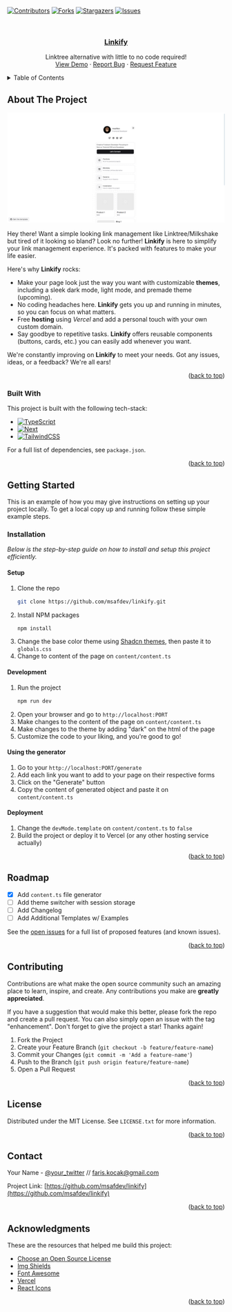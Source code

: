 <!-- Improved compatibility of back to top link: See: https://github.com/msafdev/linkify/pull/73 -->
<a name="readme-top"></a>
<!--
*** Thanks for checking out the Best-README-Template. If you have a suggestion
*** that would make this better, please fork the repo and create a pull request
*** or simply open an issue with the tag "enhancement".
*** Don't forget to give the project a star!
*** Thanks again! Now go create something AMAZING! :D
-->



<!-- PROJECT SHIELDS -->
<!--
*** I'm using markdown "reference style" links for readability.
*** Reference links are enclosed in brackets [ ] instead of parentheses ( ).
*** See the bottom of this document for the declaration of the reference variables
*** for contributors-url, forks-url, etc. This is an optional, concise syntax you may use.
*** https://www.markdownguide.org/basic-syntax/#reference-style-links
-->

[![Contributors][contributors-shield]][contributors-url]
[![Forks][forks-shield]][forks-url]
[![Stargazers][stars-shield]][stars-url]
[![Issues][issues-shield]][issues-url]

<!-- PROJECT LOGO -->
<br />
<div align="center">
  <a href="https://github.com/msafdev/linkify">
    <h3 align="center">Linkify</h3>
  </a>



  <p align="center">
    Linktree alternative with little to no code required!
    <br />
    <a href="https://linkify-demo.vercel.app">View Demo</a>
    ·
    <a href="https://github.com/msafdev/linkify/issues/new?labels=bug&template=bug-report---.md">Report Bug</a>
    ·
    <a href="https://github.com/msafdev/linkify/issues/new?labels=enhancement&template=feature-request---.md">Request Feature</a>
  </p>
</div>



<!-- TABLE OF CONTENTS -->
<details>
  <summary>Table of Contents</summary>
  <ol>
    <li>
      <a href="#about-the-project">About The Project</a>
      <ul>
        <li><a href="#built-with">Built With</a></li>
      </ul>
    </li>
    <li>
      <a href="#getting-started">Getting Started</a>
      <ul>
        <li><a href="#installation">Installation</a></li>
      </ul>
    </li>
    <li><a href="#roadmap">Roadmap</a></li>
    <li><a href="#contributing">Contributing</a></li>
    <li><a href="#license">License</a></li>
    <li><a href="#contact">Contact</a></li>
    <li><a href="#acknowledgments">Acknowledgments</a></li>
  </ol>
</details>



<!-- ABOUT THE PROJECT -->
## About The Project

[![Product Name Screen Shot][product-screenshot]](https://link.msaf.tech)

Hey there! Want a simple looking link management like Linktree/Milkshake but tired of it looking so bland? Look no further! **Linkify** is here to simplify your link management experience. It's packed with features to make your life easier.

Here's why **Linkify** rocks:

* Make your page look just the way you want with customizable **themes**, including a sleek dark mode, light mode, and premade theme (upcoming).
* No coding headaches here. **Linkify** gets you up and running in minutes, so you can focus on what matters. 
* Free **hosting** using *Vercel* and add a personal touch with your own custom domain.
* Say goodbye to repetitive tasks. **Linkify** offers reusable components (buttons, cards, etc.) you can easily add whenever you want.

We're constantly improving on **Linkify** to meet your needs. Got any issues, ideas, or a feedback? We're all ears!

<p align="right">(<a href="#readme-top">back to top</a>)</p>



### Built With

This project is built with the following tech-stack:

* [![TypeScript][TypeScript]][TypeScript-url]
* [![Next][Next.js]][Next-url]
* [![TailwindCSS][Tailwind.com]][Tailwind-url]

For a full list of dependencies, see `package.json`.

<p align="right">(<a href="#readme-top">back to top</a>)</p>



<!-- GETTING STARTED -->
## Getting Started

This is an example of how you may give instructions on setting up your project locally.
To get a local copy up and running follow these simple example steps.

### Installation

_Below is the step-by-step guide on how to install and setup this project efficiently._

#### Setup

1. Clone the repo
   ```sh
   git clone https://github.com/msafdev/linkify.git
   ```
2. Install NPM packages
   ```sh
   npm install
   ```
3. Change the base color theme using [Shadcn themes](https://ui.shadcn.com/themes), then paste it to `globals.css`
4. Change to content of the page on `content/content.ts`

#### Development

1. Run the project
   ```sh
   npm run dev
   ```
2. Open your browser and go to `http://localhost:PORT`
3. Make changes to the content of the page on `content/content.ts`
4. Make changes to the theme by adding "dark" on the html of the page
5. Customize the code to your liking, and you're good to go!
   
#### Using the generator

1. Go to your `http://localhost:PORT/generate`
2. Add each link you want to add to your page on their respective forms
3. Click on the "Generate" button
4. Copy the content of generated object and paste it on `content/content.ts`
   
#### Deployment

1. Change the `devMode.template` on `content/content.ts` to `false`
2. Build the project or deploy it to Vercel (or any other hosting service actually)

<p align="right">(<a href="#readme-top">back to top</a>)</p>



<!-- ROADMAP -->
## Roadmap

- [x] Add `content.ts` file generator
- [ ] Add theme switcher with session storage
- [ ] Add Changelog
- [ ] Add Additional Templates w/ Examples

See the [open issues](https://github.com/msafdev/linkify/issues) for a full list of proposed features (and known issues).

<p align="right">(<a href="#readme-top">back to top</a>)</p>



<!-- CONTRIBUTING -->
## Contributing

Contributions are what make the open source community such an amazing place to learn, inspire, and create. Any contributions you make are **greatly appreciated**.

If you have a suggestion that would make this better, please fork the repo and create a pull request. You can also simply open an issue with the tag "enhancement".
Don't forget to give the project a star! Thanks again!

1. Fork the Project
2. Create your Feature Branch (`git checkout -b feature/feature-name`)
3. Commit your Changes (`git commit -m 'Add a feature-name'`)
4. Push to the Branch (`git push origin feature/feature-name`)
5. Open a Pull Request

<p align="right">(<a href="#readme-top">back to top</a>)</p>



<!-- LICENSE -->
## License

Distributed under the MIT License. See `LICENSE.txt` for more information.

<p align="right">(<a href="#readme-top">back to top</a>)</p>



<!-- CONTACT -->
## Contact

Your Name - [@your_twitter](https://linkedin.com/in/muhammadsalmoon) // faris.kocak@gmail.com

Project Link: [https://github.com/msafdev/linkify](https://github.com/msafdev/linkify)

<p align="right">(<a href="#readme-top">back to top</a>)</p>



<!-- ACKNOWLEDGMENTS -->
## Acknowledgments

These are the resources that helped me build this project:

* [Choose an Open Source License](https://choosealicense.com)
* [Img Shields](https://shields.io)
* [Font Awesome](https://fontawesome.com)
* [Vercel](https://vercel.com)
* [React Icons](https://react-icons.github.io/react-icons/search)

<p align="right">(<a href="#readme-top">back to top</a>)</p>



<!-- MARKDOWN LINKS & IMAGES -->
<!-- https://www.markdownguide.org/basic-syntax/#reference-style-links -->
[contributors-shield]: https://img.shields.io/github/contributors/msafdev/linkify.svg?style=for-the-badge
[contributors-url]: https://github.com/msafdev/linkify/graphs/contributors
[forks-shield]: https://img.shields.io/github/forks/msafdev/linkify.svg?style=for-the-badge
[forks-url]: https://github.com/msafdev/linkify/network/members
[stars-shield]: https://img.shields.io/github/stars/msafdev/linkify.svg?style=for-the-badge
[stars-url]: https://github.com/msafdev/linkify/stargazers
[issues-shield]: https://img.shields.io/github/issues/msafdev/linkify.svg?style=for-the-badge
[issues-url]: https://github.com/msafdev/linkify/issues
[license-shield]: https://img.shields.io/github/license/msafdev/linkify.svg?style=for-the-badge
[license-url]: https://github.com/msafdev/linkify/blob/main/LICENSE.txt
[linkedin-shield]: https://img.shields.io/badge/-LinkedIn-black.svg?style=for-the-badge&logo=linkedin&colorB=555
[linkedin-url]: https://linkedin.com/in/muhammadsalmoon
[product-screenshot]: public/screenshot.png
[Next.js]: https://img.shields.io/badge/next.js-000000?style=for-the-badge&logo=nextdotjs&logoColor=white
[Next-url]: https://nextjs.org/
[Tailwind.com]: https://img.shields.io/badge/Tailwind-0769AD?style=for-the-badge&logo=tailwindcss&logoColor=white
[Tailwind-url]: https://tailwindcss.com 
[TypeScript]: https://img.shields.io/badge/TypeScript-007ACC?style=for-the-badge&logo=typescript&logoColor=white
[TypeScript-url]: https://www.typescriptlang.org/
